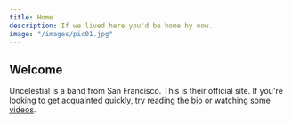 ```yaml
---
title: Home
description: If we lived here you'd be home by now. 
image: "/images/pic01.jpg"
---
```


<!-- http://uncelestial.67314.x6.nabble.com/News-ft2.xml;cid=1412057808465-339 -->

## Welcome

Uncelestial is a band from San Francisco. This is their official site. If you're looking 
to get acquainted quickly, try reading the [bio](/about) or watching some [videos](/videos).

<script language="javascript">
$.ajaxSetup({cache: false});
function parseRSS(url, callback) {
  $.ajax({
    url: document.location.protocol + '//ajax.googleapis.com/ajax/services/feed/load?v=1.0&num=10&callback=?&q=' + encodeURIComponent(url),
    dataType: 'json',
    success: function(data) {
      var feedLimit = 5;
      if (data.responseData.feed.entries.length<5) feedLimit = data.responseData.feed.entries.length;
      for(i=0;i<feedLimit;i++) {
        console.log(data.responseData.feed.entries[i].content)
        var header = $('<h2 class="newstitle"></h2>').html('<a href="'+ data.responseData.feed.entries[i].link +'">'+ data.responseData.feed.entries[i].title +'</a>');
        var content = $('<div class="newscontent"></div>').html(data.responseData.feed.entries[i].content);
        $("#newsitems").append(content,header);
      }
    },
    cache: false
  });
}
$(document).ready(function(){
  parseRSS("http://uncelestial.67314.x6.nabble.com/News-ft2.xml;random2")
});
</script>
<div id="newsitems">
</div>
